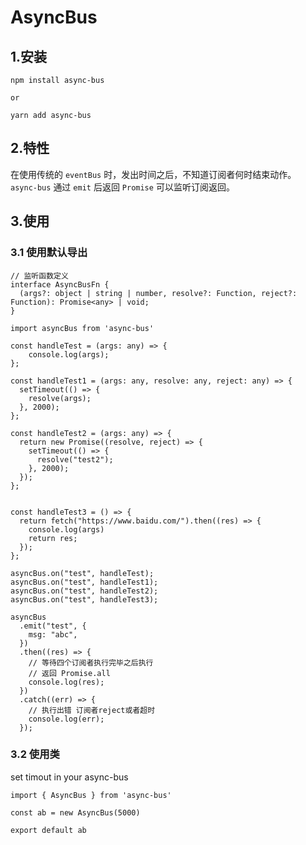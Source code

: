 # AsyncBus
## 1.安装
`npm install async-bus`

`or`

`yarn add async-bus`
## 2.特性
在使用传统的 `eventBus` 时，发出时间之后，不知道订阅者何时结束动作。 `async-bus` 通过 `emit` 后返回 `Promise` 可以监听订阅返回。
## 3.使用

### 3.1 使用默认导出
```
// 监听函数定义
interface AsyncBusFn {
  (args?: object | string | number, resolve?: Function, reject?: Function): Promise<any> | void;
}
```

```
import asyncBus from 'async-bus'

const handleTest = (args: any) => {
    console.log(args);
};

const handleTest1 = (args: any, resolve: any, reject: any) => {
  setTimeout(() => {
    resolve(args);
  }, 2000);
};

const handleTest2 = (args: any) => {
  return new Promise((resolve, reject) => {
    setTimeout(() => {
      resolve("test2");
    }, 2000);
  });
};


const handleTest3 = () => {
  return fetch("https://www.baidu.com/").then((res) => {
    console.log(args)
    return res;
  });
};

asyncBus.on("test", handleTest);
asyncBus.on("test", handleTest1);
asyncBus.on("test", handleTest2);
asyncBus.on("test", handleTest3);

asyncBus
  .emit("test", {
    msg: "abc",
  })
  .then((res) => {
    // 等待四个订阅者执行完毕之后执行
    // 返回 Promise.all
    console.log(res);
  })
  .catch((err) => {
    // 执行出错 订阅者reject或者超时
    console.log(err);
  });

```

### 3.2 使用类
set timout in your async-bus
```
import { AsyncBus } from 'async-bus'

const ab = new AsyncBus(5000) 

export default ab

```
